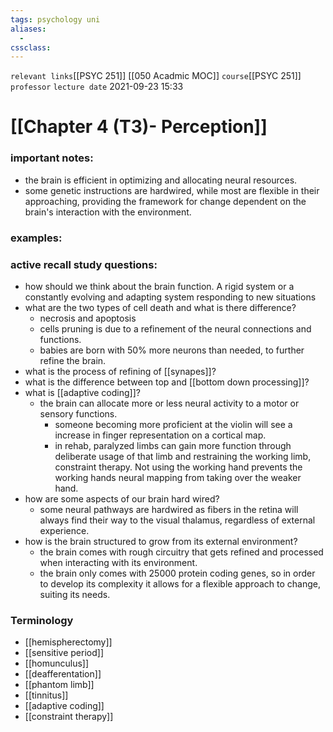 ```yaml
---
tags: psychology uni 
aliases: 
  - 
cssclass: 
---
```

`relevant links`[[PSYC 251]] [[050 Acadmic MOC]]
`course`[[PSYC 251]]
`professor`
`lecture date` 2021-09-23 15:33

 # [[Chapter 4 (T3)- Perception]]

### important notes:
- the brain is efficient in optimizing and allocating neural resources.
- some genetic instructions are hardwired, while most are flexible in their approaching, providing the framework for change dependent on the brain's interaction with the environment.

### examples:

### active recall study questions:
- how should we think about the brain function. A rigid system or a constantly evolving and adapting system responding to new situations
- what are the two types of cell death and what is there difference?
	- necrosis and apoptosis
	- cells pruning is due to a refinement of the neural connections and functions.
	- babies are born with 50% more neurons than needed, to further refine the brain.
- what is the process of refining of [[synapes]]?
- what is the difference between top and [[bottom down processing]]?
- what is [[adaptive coding]]?
	- the brain can allocate more or less neural activity to a motor or sensory functions.
		- someone becoming more proficient at the violin will see a increase in finger representation on a cortical map. 
		- in rehab, paralyzed limbs can gain more function through deliberate usage of that limb and restraining the working limb, constraint therapy. Not using the working hand prevents the working hands neural mapping from taking over the weaker hand.
- how are some aspects of our brain hard wired?
	- some neural pathways are hardwired as fibers in the retina will always find their way to the visual thalamus, regardless of external experience.
- how is the brain structured to grow from its external environment?
	- the brain comes with rough circuitry that gets refined and processed when interacting with its environment. 
	- the brain only comes with 25000 protein coding genes, so in order to develop its complexity it allows for a flexible approach to change, suiting its needs. 


### Terminology
- [[hemispherectomy]]
- [[sensitive period]]
- [[homunculus]]
- [[deafferentation]]
- [[phantom limb]]
- [[tinnitus]]
- [[adaptive coding]]
- [[constraint therapy]]